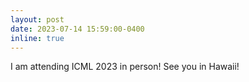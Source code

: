 ```yaml
---
layout: post
date: 2023-07-14 15:59:00-0400
inline: true
---
```


I am attending ICML 2023 in person! See you in Hawaii!